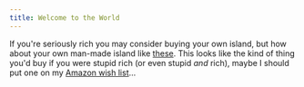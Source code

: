 ```yaml
---
title: Welcome to the World
---
```

If you're seriously rich you may consider buying your own island, but how about your own man-made island like [these](http://www.theworld.ae/). This looks like the kind of thing you'd buy if you were stupid rich (or even stupid *and* rich), maybe I should put one on my [Amazon wish list](http://www.amazon.co.uk/exec/obidos/registry/wishlist/026-9417544-1998851)...